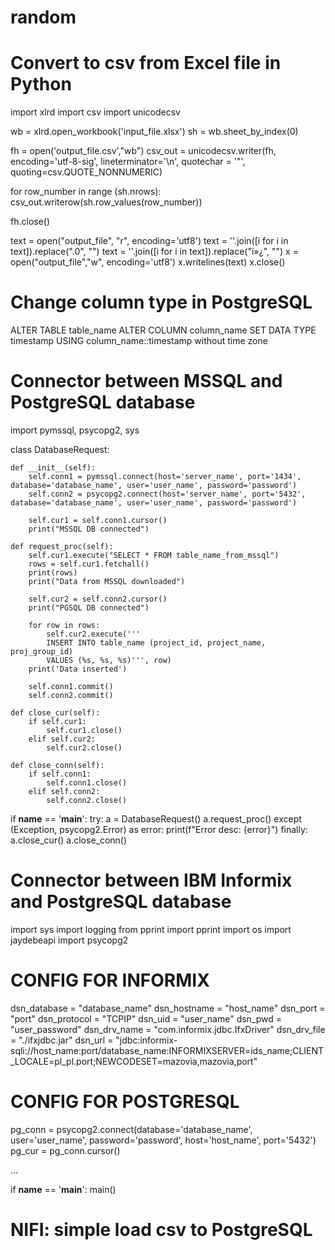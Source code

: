 # random

# Convert to csv from Excel file in Python

import xlrd
import csv
import unicodecsv

wb = xlrd.open_workbook('input_file.xlsx')
sh = wb.sheet_by_index(0)

fh = open('output_file.csv',"wb")
csv_out = unicodecsv.writer(fh, encoding='utf-8-sig', lineterminator='\n', quotechar = '"', quoting=csv.QUOTE_NONNUMERIC)

for row_number in range (sh.nrows):
    csv_out.writerow(sh.row_values(row_number))

fh.close()

text = open("output_file", "r", encoding='utf8')
text = ''.join([i for i in text]).replace(".0", "")
text = ''.join([i for i in text]).replace("ï»¿", "")
x = open("output_file","w", encoding='utf8')
x.writelines(text)
x.close()

# Change column type in PostgreSQL

ALTER TABLE table_name ALTER COLUMN column_name SET DATA TYPE timestamp USING column_name::timestamp without time zone

# Connector between MSSQL and PostgreSQL database

import pymssql, psycopg2, sys

class DatabaseRequest:

    def __init__(self):
        self.conn1 = pymssql.connect(host='server_name', port='1434', database='database_name', user='user_name', password='password')
        self.conn2 = psycopg2.connect(host='server_name', port='5432', database='database_name', user='user_name', password='password')
        
        self.cur1 = self.conn1.cursor()
        print("MSSQL DB connected")

    def request_proc(self):
        self.cur1.execute("SELECT * FROM table_name_from_mssql")
        rows = self.cur1.fetchall()
        print(rows)
        print("Data from MSSQL downloaded") 

        self.cur2 = self.conn2.cursor()
        print("PGSQL DB connected")
        
        for row in rows:
            self.cur2.execute('''
			INSERT INTO table_name (project_id, project_name, proj_group_id) 
			VALUES (%s, %s, %s)''', row)
        print('Data inserted')

        self.conn1.commit()
        self.conn2.commit()
        
    def close_cur(self):
        if self.cur1:
            self.cur1.close()
        elif self.cur2:
            self.cur2.close()

    def close_conn(self):
        if self.conn1:
            self.conn1.close()
        elif self.conn2:
            self.conn2.close()

if __name__ == '__main__':
    try:
        a = DatabaseRequest()
        a.request_proc()
    except (Exception, psycopg2.Error) as error:
        print(f"Error desc: {error}")
    finally:
        a.close_cur()
        a.close_conn()
        
# Connector between IBM Informix and PostgreSQL database

import sys
import logging
from pprint import pprint
import os
import jaydebeapi
import psycopg2

# CONFIG FOR INFORMIX
dsn_database = "database_name"
dsn_hostname = "host_name"
dsn_port = "port"
dsn_protocol = "TCPIP"
dsn_uid = "user_name"
dsn_pwd = "user_password"
dsn_drv_name = "com.informix.jdbc.IfxDriver"
dsn_drv_file = "./ifxjdbc.jar"
dsn_url = "jdbc:informix-sqli://host_name:port/database_name:INFORMIXSERVER=ids_name;CLIENT_LOCALE=pl_pl.port;NEWCODESET=mazovia,mazovia,port"

# CONFIG FOR POSTGRESQL
pg_conn = psycopg2.connect(database='database_name', user='user_name', password='password', host='host_name', port='5432')
pg_cur = pg_conn.cursor()

...

if __name__ == '__main__':
    main()

# NIFI: simple load csv to PostgreSQL

<?xml version="1.0" encoding="UTF-8" standalone="yes"?>
<template encoding-version="1.2">
    <description></description>
    <groupId>edd5ca27-016d-1000-f910-b874992b16db</groupId>
    <name>csv_to_postgres</name>
    <snippet>
        <connections>
            <id>33ee143a-a788-35e9-0000-000000000000</id>
            <parentGroupId>78ed13ea-8e77-355e-0000-000000000000</parentGroupId>
            <backPressureDataSizeThreshold>1 GB</backPressureDataSizeThreshold>
            <backPressureObjectThreshold>10000</backPressureObjectThreshold>
            <destination>
                <groupId>78ed13ea-8e77-355e-0000-000000000000</groupId>
                <id>609c6845-640a-3edc-0000-000000000000</id>
                <type>PROCESSOR</type>
            </destination>
            <flowFileExpiration>0 sec</flowFileExpiration>
            <labelIndex>1</labelIndex>
            <loadBalanceCompression>DO_NOT_COMPRESS</loadBalanceCompression>
            <loadBalancePartitionAttribute></loadBalancePartitionAttribute>
            <loadBalanceStatus>LOAD_BALANCE_NOT_CONFIGURED</loadBalanceStatus>
            <loadBalanceStrategy>DO_NOT_LOAD_BALANCE</loadBalanceStrategy>
            <name></name>
            <selectedRelationships>success</selectedRelationships>
            <source>
                <groupId>78ed13ea-8e77-355e-0000-000000000000</groupId>
                <id>3460a102-c24d-3e37-0000-000000000000</id>
                <type>PROCESSOR</type>
            </source>
            <zIndex>0</zIndex>
        </connections>
        <connections>
            <id>4ce1cfbe-40b9-3a0c-0000-000000000000</id>
            <parentGroupId>78ed13ea-8e77-355e-0000-000000000000</parentGroupId>
            <backPressureDataSizeThreshold>1 GB</backPressureDataSizeThreshold>
            <backPressureObjectThreshold>10000</backPressureObjectThreshold>
            <destination>
                <groupId>78ed13ea-8e77-355e-0000-000000000000</groupId>
                <id>a3f416b4-ae35-3d0f-0000-000000000000</id>
                <type>PROCESSOR</type>
            </destination>
            <flowFileExpiration>0 sec</flowFileExpiration>
            <labelIndex>1</labelIndex>
            <loadBalanceCompression>DO_NOT_COMPRESS</loadBalanceCompression>
            <loadBalancePartitionAttribute></loadBalancePartitionAttribute>
            <loadBalanceStatus>LOAD_BALANCE_NOT_CONFIGURED</loadBalanceStatus>
            <loadBalanceStrategy>DO_NOT_LOAD_BALANCE</loadBalanceStrategy>
            <name></name>
            <selectedRelationships>sql</selectedRelationships>
            <source>
                <groupId>78ed13ea-8e77-355e-0000-000000000000</groupId>
                <id>b9b34187-d5c4-3730-0000-000000000000</id>
                <type>PROCESSOR</type>
            </source>
            <zIndex>0</zIndex>
        </connections>
        <connections>
            <id>7c55f686-f922-32d5-0000-000000000000</id>
            <parentGroupId>78ed13ea-8e77-355e-0000-000000000000</parentGroupId>
            <backPressureDataSizeThreshold>1 GB</backPressureDataSizeThreshold>
            <backPressureObjectThreshold>10000</backPressureObjectThreshold>
            <destination>
                <groupId>78ed13ea-8e77-355e-0000-000000000000</groupId>
                <id>b9b34187-d5c4-3730-0000-000000000000</id>
                <type>PROCESSOR</type>
            </destination>
            <flowFileExpiration>0 sec</flowFileExpiration>
            <labelIndex>1</labelIndex>
            <loadBalanceCompression>DO_NOT_COMPRESS</loadBalanceCompression>
            <loadBalancePartitionAttribute></loadBalancePartitionAttribute>
            <loadBalanceStatus>LOAD_BALANCE_NOT_CONFIGURED</loadBalanceStatus>
            <loadBalanceStrategy>DO_NOT_LOAD_BALANCE</loadBalanceStrategy>
            <name></name>
            <selectedRelationships>success</selectedRelationships>
            <source>
                <groupId>78ed13ea-8e77-355e-0000-000000000000</groupId>
                <id>500e2a2e-6b1f-3aa0-0000-000000000000</id>
                <type>PROCESSOR</type>
            </source>
            <zIndex>0</zIndex>
        </connections>
        <connections>
            <id>afae88cf-c775-3583-0000-000000000000</id>
            <parentGroupId>78ed13ea-8e77-355e-0000-000000000000</parentGroupId>
            <backPressureDataSizeThreshold>1 GB</backPressureDataSizeThreshold>
            <backPressureObjectThreshold>10000</backPressureObjectThreshold>
            <destination>
                <groupId>78ed13ea-8e77-355e-0000-000000000000</groupId>
                <id>500e2a2e-6b1f-3aa0-0000-000000000000</id>
                <type>PROCESSOR</type>
            </destination>
            <flowFileExpiration>0 sec</flowFileExpiration>
            <labelIndex>1</labelIndex>
            <loadBalanceCompression>DO_NOT_COMPRESS</loadBalanceCompression>
            <loadBalancePartitionAttribute></loadBalancePartitionAttribute>
            <loadBalanceStatus>LOAD_BALANCE_NOT_CONFIGURED</loadBalanceStatus>
            <loadBalanceStrategy>DO_NOT_LOAD_BALANCE</loadBalanceStrategy>
            <name></name>
            <selectedRelationships>success</selectedRelationships>
            <source>
                <groupId>78ed13ea-8e77-355e-0000-000000000000</groupId>
                <id>609c6845-640a-3edc-0000-000000000000</id>
                <type>PROCESSOR</type>
            </source>
            <zIndex>0</zIndex>
        </connections>
        <controllerServices>
            <id>d20851ae-43ce-37d5-0000-000000000000</id>
            <parentGroupId>78ed13ea-8e77-355e-0000-000000000000</parentGroupId>
            <bundle>
                <artifact>nifi-dbcp-service-nar</artifact>
                <group>org.apache.nifi</group>
                <version>1.9.2</version>
            </bundle>
            <comments></comments>
            <descriptors>
                <entry>
                    <key>Database Connection URL</key>
                    <value>
                        <name>Database Connection URL</name>
                    </value>
                </entry>
                <entry>
                    <key>Database Driver Class Name</key>
                    <value>
                        <name>Database Driver Class Name</name>
                    </value>
                </entry>
                <entry>
                    <key>database-driver-locations</key>
                    <value>
                        <name>database-driver-locations</name>
                    </value>
                </entry>
                <entry>
                    <key>kerberos-credentials-service</key>
                    <value>
                        <identifiesControllerService>org.apache.nifi.kerberos.KerberosCredentialsService</identifiesControllerService>
                        <name>kerberos-credentials-service</name>
                    </value>
                </entry>
                <entry>
                    <key>Database User</key>
                    <value>
                        <name>Database User</name>
                    </value>
                </entry>
                <entry>
                    <key>Password</key>
                    <value>
                        <name>Password</name>
                    </value>
                </entry>
                <entry>
                    <key>Max Wait Time</key>
                    <value>
                        <name>Max Wait Time</name>
                    </value>
                </entry>
                <entry>
                    <key>Max Total Connections</key>
                    <value>
                        <name>Max Total Connections</name>
                    </value>
                </entry>
                <entry>
                    <key>Validation-query</key>
                    <value>
                        <name>Validation-query</name>
                    </value>
                </entry>
                <entry>
                    <key>dbcp-min-idle-conns</key>
                    <value>
                        <name>dbcp-min-idle-conns</name>
                    </value>
                </entry>
                <entry>
                    <key>dbcp-max-idle-conns</key>
                    <value>
                        <name>dbcp-max-idle-conns</name>
                    </value>
                </entry>
                <entry>
                    <key>dbcp-max-conn-lifetime</key>
                    <value>
                        <name>dbcp-max-conn-lifetime</name>
                    </value>
                </entry>
                <entry>
                    <key>dbcp-time-between-eviction-runs</key>
                    <value>
                        <name>dbcp-time-between-eviction-runs</name>
                    </value>
                </entry>
                <entry>
                    <key>dbcp-min-evictable-idle-time</key>
                    <value>
                        <name>dbcp-min-evictable-idle-time</name>
                    </value>
                </entry>
                <entry>
                    <key>dbcp-soft-min-evictable-idle-time</key>
                    <value>
                        <name>dbcp-soft-min-evictable-idle-time</name>
                    </value>
                </entry>
            </descriptors>
            <name>PGSQLConnectionPool</name>
            <persistsState>false</persistsState>
            <properties>
                <entry>
                    <key>Database Connection URL</key>
                    <value>jdbc:postgresql://localhost:5432/postgres</value>
                </entry>
                <entry>
                    <key>Database Driver Class Name</key>
                    <value>org.postgresql.Driver</value>
                </entry>
                <entry>
                    <key>database-driver-locations</key>
                    <value>file:///C:/Program Files/PostgreSQL/11/share/java/postgresql-42.2.6.jar</value>
                </entry>
                <entry>
                    <key>kerberos-credentials-service</key>
                </entry>
                <entry>
                    <key>Database User</key>
                    <value>postgres</value>
                </entry>
                <entry>
                    <key>Password</key>
                </entry>
                <entry>
                    <key>Max Wait Time</key>
                    <value>500 millis</value>
                </entry>
                <entry>
                    <key>Max Total Connections</key>
                    <value>8</value>
                </entry>
                <entry>
                    <key>Validation-query</key>
                </entry>
                <entry>
                    <key>dbcp-min-idle-conns</key>
                    <value>0</value>
                </entry>
                <entry>
                    <key>dbcp-max-idle-conns</key>
                    <value>8</value>
                </entry>
                <entry>
                    <key>dbcp-max-conn-lifetime</key>
                    <value>-1</value>
                </entry>
                <entry>
                    <key>dbcp-time-between-eviction-runs</key>
                    <value>-1</value>
                </entry>
                <entry>
                    <key>dbcp-min-evictable-idle-time</key>
                    <value>30 mins</value>
                </entry>
                <entry>
                    <key>dbcp-soft-min-evictable-idle-time</key>
                    <value>-1</value>
                </entry>
            </properties>
            <state>ENABLED</state>
            <type>org.apache.nifi.dbcp.DBCPConnectionPool</type>
        </controllerServices>
        <processors>
            <id>3460a102-c24d-3e37-0000-000000000000</id>
            <parentGroupId>78ed13ea-8e77-355e-0000-000000000000</parentGroupId>
            <position>
                <x>4.639170891637946</x>
                <y>0.13751692525983117</y>
            </position>
            <bundle>
                <artifact>nifi-standard-nar</artifact>
                <group>org.apache.nifi</group>
                <version>1.9.2</version>
            </bundle>
            <config>
                <bulletinLevel>WARN</bulletinLevel>
                <comments></comments>
                <concurrentlySchedulableTaskCount>1</concurrentlySchedulableTaskCount>
                <descriptors>
                    <entry>
                        <key>Input Directory</key>
                        <value>
                            <name>Input Directory</name>
                        </value>
                    </entry>
                    <entry>
                        <key>File Filter</key>
                        <value>
                            <name>File Filter</name>
                        </value>
                    </entry>
                    <entry>
                        <key>Path Filter</key>
                        <value>
                            <name>Path Filter</name>
                        </value>
                    </entry>
                    <entry>
                        <key>Batch Size</key>
                        <value>
                            <name>Batch Size</name>
                        </value>
                    </entry>
                    <entry>
                        <key>Keep Source File</key>
                        <value>
                            <name>Keep Source File</name>
                        </value>
                    </entry>
                    <entry>
                        <key>Recurse Subdirectories</key>
                        <value>
                            <name>Recurse Subdirectories</name>
                        </value>
                    </entry>
                    <entry>
                        <key>Polling Interval</key>
                        <value>
                            <name>Polling Interval</name>
                        </value>
                    </entry>
                    <entry>
                        <key>Ignore Hidden Files</key>
                        <value>
                            <name>Ignore Hidden Files</name>
                        </value>
                    </entry>
                    <entry>
                        <key>Minimum File Age</key>
                        <value>
                            <name>Minimum File Age</name>
                        </value>
                    </entry>
                    <entry>
                        <key>Maximum File Age</key>
                        <value>
                            <name>Maximum File Age</name>
                        </value>
                    </entry>
                    <entry>
                        <key>Minimum File Size</key>
                        <value>
                            <name>Minimum File Size</name>
                        </value>
                    </entry>
                    <entry>
                        <key>Maximum File Size</key>
                        <value>
                            <name>Maximum File Size</name>
                        </value>
                    </entry>
                </descriptors>
                <executionNode>ALL</executionNode>
                <lossTolerant>false</lossTolerant>
                <penaltyDuration>30 sec</penaltyDuration>
                <properties>
                    <entry>
                        <key>Input Directory</key>
                        <value>C:\Users\wojciechle\Downloads\dane</value>
                    </entry>
                    <entry>
                        <key>File Filter</key>
                        <value>[^\.].*\.csv</value>
                    </entry>
                    <entry>
                        <key>Path Filter</key>
                    </entry>
                    <entry>
                        <key>Batch Size</key>
                        <value>10</value>
                    </entry>
                    <entry>
                        <key>Keep Source File</key>
                        <value>true</value>
                    </entry>
                    <entry>
                        <key>Recurse Subdirectories</key>
                        <value>true</value>
                    </entry>
                    <entry>
                        <key>Polling Interval</key>
                        <value>0 sec</value>
                    </entry>
                    <entry>
                        <key>Ignore Hidden Files</key>
                        <value>true</value>
                    </entry>
                    <entry>
                        <key>Minimum File Age</key>
                        <value>0 sec</value>
                    </entry>
                    <entry>
                        <key>Maximum File Age</key>
                    </entry>
                    <entry>
                        <key>Minimum File Size</key>
                        <value>0 B</value>
                    </entry>
                    <entry>
                        <key>Maximum File Size</key>
                    </entry>
                </properties>
                <runDurationMillis>0</runDurationMillis>
                <schedulingPeriod>0 sec</schedulingPeriod>
                <schedulingStrategy>TIMER_DRIVEN</schedulingStrategy>
                <yieldDuration>1 sec</yieldDuration>
            </config>
            <executionNodeRestricted>false</executionNodeRestricted>
            <name>GetFile</name>
            <relationships>
                <autoTerminate>false</autoTerminate>
                <name>success</name>
            </relationships>
            <state>STOPPED</state>
            <style/>
            <type>org.apache.nifi.processors.standard.GetFile</type>
        </processors>
        <processors>
            <id>500e2a2e-6b1f-3aa0-0000-000000000000</id>
            <parentGroupId>78ed13ea-8e77-355e-0000-000000000000</parentGroupId>
            <position>
                <x>662.798912533494</x>
                <y>287.1745934674873</y>
            </position>
            <bundle>
                <artifact>nifi-avro-nar</artifact>
                <group>org.apache.nifi</group>
                <version>1.9.2</version>
            </bundle>
            <config>
                <bulletinLevel>WARN</bulletinLevel>
                <comments></comments>
                <concurrentlySchedulableTaskCount>1</concurrentlySchedulableTaskCount>
                <descriptors>
                    <entry>
                        <key>JSON container options</key>
                        <value>
                            <name>JSON container options</name>
                        </value>
                    </entry>
                    <entry>
                        <key>Wrap Single Record</key>
                        <value>
                            <name>Wrap Single Record</name>
                        </value>
                    </entry>
                    <entry>
                        <key>Avro schema</key>
                        <value>
                            <name>Avro schema</name>
                        </value>
                    </entry>
                </descriptors>
                <executionNode>ALL</executionNode>
                <lossTolerant>false</lossTolerant>
                <penaltyDuration>30 sec</penaltyDuration>
                <properties>
                    <entry>
                        <key>JSON container options</key>
                        <value>array</value>
                    </entry>
                    <entry>
                        <key>Wrap Single Record</key>
                        <value>false</value>
                    </entry>
                    <entry>
                        <key>Avro schema</key>
                    </entry>
                </properties>
                <runDurationMillis>0</runDurationMillis>
                <schedulingPeriod>0 sec</schedulingPeriod>
                <schedulingStrategy>TIMER_DRIVEN</schedulingStrategy>
                <yieldDuration>1 sec</yieldDuration>
            </config>
            <executionNodeRestricted>false</executionNodeRestricted>
            <name>ConvertAvroToJSON</name>
            <relationships>
                <autoTerminate>true</autoTerminate>
                <name>failure</name>
            </relationships>
            <relationships>
                <autoTerminate>false</autoTerminate>
                <name>success</name>
            </relationships>
            <state>STOPPED</state>
            <style/>
            <type>org.apache.nifi.processors.avro.ConvertAvroToJSON</type>
        </processors>
        <processors>
            <id>609c6845-640a-3edc-0000-000000000000</id>
            <parentGroupId>78ed13ea-8e77-355e-0000-000000000000</parentGroupId>
            <position>
                <x>663.9475498113296</x>
                <y>0.0</y>
            </position>
            <bundle>
                <artifact>nifi-kite-nar</artifact>
                <group>org.apache.nifi</group>
                <version>1.9.2</version>
            </bundle>
            <config>
                <bulletinLevel>WARN</bulletinLevel>
                <comments></comments>
                <concurrentlySchedulableTaskCount>1</concurrentlySchedulableTaskCount>
                <descriptors>
                    <entry>
                        <key>Hadoop configuration files</key>
                        <value>
                            <name>Hadoop configuration files</name>
                        </value>
                    </entry>
                    <entry>
                        <key>Record schema</key>
                        <value>
                            <name>Record schema</name>
                        </value>
                    </entry>
                    <entry>
                        <key>CSV charset</key>
                        <value>
                            <name>CSV charset</name>
                        </value>
                    </entry>
                    <entry>
                        <key>CSV delimiter</key>
                        <value>
                            <name>CSV delimiter</name>
                        </value>
                    </entry>
                    <entry>
                        <key>CSV quote character</key>
                        <value>
                            <name>CSV quote character</name>
                        </value>
                    </entry>
                    <entry>
                        <key>CSV escape character</key>
                        <value>
                            <name>CSV escape character</name>
                        </value>
                    </entry>
                    <entry>
                        <key>Use CSV header line</key>
                        <value>
                            <name>Use CSV header line</name>
                        </value>
                    </entry>
                    <entry>
                        <key>Lines to skip</key>
                        <value>
                            <name>Lines to skip</name>
                        </value>
                    </entry>
                    <entry>
                        <key>kite-compression-type</key>
                        <value>
                            <name>kite-compression-type</name>
                        </value>
                    </entry>
                </descriptors>
                <executionNode>ALL</executionNode>
                <lossTolerant>false</lossTolerant>
                <penaltyDuration>30 sec</penaltyDuration>
                <properties>
                    <entry>
                        <key>Hadoop configuration files</key>
                    </entry>
                    <entry>
                        <key>Record schema</key>
                        <value>{
     "type": "record",
     "namespace": "example",
     "name": "test",
     "fields": [
   	   { "name": "id", "type": "int" },
	   { "name": "first_name", "type": "string" },
	   { "name": "last_name", "type": "string" },
	   { "name": "company", "type": "string" }
  ]
}</value>
                    </entry>
                    <entry>
                        <key>CSV charset</key>
                        <value>utf8</value>
                    </entry>
                    <entry>
                        <key>CSV delimiter</key>
                        <value>,</value>
                    </entry>
                    <entry>
                        <key>CSV quote character</key>
                        <value>"</value>
                    </entry>
                    <entry>
                        <key>CSV escape character</key>
                        <value>\</value>
                    </entry>
                    <entry>
                        <key>Use CSV header line</key>
                        <value>false</value>
                    </entry>
                    <entry>
                        <key>Lines to skip</key>
                        <value>0</value>
                    </entry>
                    <entry>
                        <key>kite-compression-type</key>
                        <value>SNAPPY</value>
                    </entry>
                </properties>
                <runDurationMillis>0</runDurationMillis>
                <schedulingPeriod>0 sec</schedulingPeriod>
                <schedulingStrategy>TIMER_DRIVEN</schedulingStrategy>
                <yieldDuration>1 sec</yieldDuration>
            </config>
            <executionNodeRestricted>false</executionNodeRestricted>
            <name>ConvertCSVToAvro</name>
            <relationships>
                <autoTerminate>true</autoTerminate>
                <name>failure</name>
            </relationships>
            <relationships>
                <autoTerminate>true</autoTerminate>
                <name>incompatible</name>
            </relationships>
            <relationships>
                <autoTerminate>false</autoTerminate>
                <name>success</name>
            </relationships>
            <state>STOPPED</state>
            <style/>
            <type>org.apache.nifi.processors.kite.ConvertCSVToAvro</type>
        </processors>
        <processors>
            <id>a3f416b4-ae35-3d0f-0000-000000000000</id>
            <parentGroupId>78ed13ea-8e77-355e-0000-000000000000</parentGroupId>
            <position>
                <x>3.4460049181753902</x>
                <y>657.0554716580781</y>
            </position>
            <bundle>
                <artifact>nifi-standard-nar</artifact>
                <group>org.apache.nifi</group>
                <version>1.9.2</version>
            </bundle>
            <config>
                <bulletinLevel>WARN</bulletinLevel>
                <comments></comments>
                <concurrentlySchedulableTaskCount>1</concurrentlySchedulableTaskCount>
                <descriptors>
                    <entry>
                        <key>JDBC Connection Pool</key>
                        <value>
                            <identifiesControllerService>org.apache.nifi.dbcp.DBCPService</identifiesControllerService>
                            <name>JDBC Connection Pool</name>
                        </value>
                    </entry>
                    <entry>
                        <key>putsql-sql-statement</key>
                        <value>
                            <name>putsql-sql-statement</name>
                        </value>
                    </entry>
                    <entry>
                        <key>Support Fragmented Transactions</key>
                        <value>
                            <name>Support Fragmented Transactions</name>
                        </value>
                    </entry>
                    <entry>
                        <key>database-session-autocommit</key>
                        <value>
                            <name>database-session-autocommit</name>
                        </value>
                    </entry>
                    <entry>
                        <key>Transaction Timeout</key>
                        <value>
                            <name>Transaction Timeout</name>
                        </value>
                    </entry>
                    <entry>
                        <key>Batch Size</key>
                        <value>
                            <name>Batch Size</name>
                        </value>
                    </entry>
                    <entry>
                        <key>Obtain Generated Keys</key>
                        <value>
                            <name>Obtain Generated Keys</name>
                        </value>
                    </entry>
                    <entry>
                        <key>rollback-on-failure</key>
                        <value>
                            <name>rollback-on-failure</name>
                        </value>
                    </entry>
                </descriptors>
                <executionNode>ALL</executionNode>
                <lossTolerant>false</lossTolerant>
                <penaltyDuration>30 sec</penaltyDuration>
                <properties>
                    <entry>
                        <key>JDBC Connection Pool</key>
                        <value>d20851ae-43ce-37d5-0000-000000000000</value>
                    </entry>
                    <entry>
                        <key>putsql-sql-statement</key>
                    </entry>
                    <entry>
                        <key>Support Fragmented Transactions</key>
                        <value>true</value>
                    </entry>
                    <entry>
                        <key>database-session-autocommit</key>
                        <value>false</value>
                    </entry>
                    <entry>
                        <key>Transaction Timeout</key>
                    </entry>
                    <entry>
                        <key>Batch Size</key>
                        <value>100</value>
                    </entry>
                    <entry>
                        <key>Obtain Generated Keys</key>
                        <value>false</value>
                    </entry>
                    <entry>
                        <key>rollback-on-failure</key>
                        <value>false</value>
                    </entry>
                </properties>
                <runDurationMillis>0</runDurationMillis>
                <schedulingPeriod>0 sec</schedulingPeriod>
                <schedulingStrategy>TIMER_DRIVEN</schedulingStrategy>
                <yieldDuration>1 sec</yieldDuration>
            </config>
            <executionNodeRestricted>false</executionNodeRestricted>
            <name>PutSQL</name>
            <relationships>
                <autoTerminate>true</autoTerminate>
                <name>failure</name>
            </relationships>
            <relationships>
                <autoTerminate>true</autoTerminate>
                <name>retry</name>
            </relationships>
            <relationships>
                <autoTerminate>true</autoTerminate>
                <name>success</name>
            </relationships>
            <state>STOPPED</state>
            <style/>
            <type>org.apache.nifi.processors.standard.PutSQL</type>
        </processors>
        <processors>
            <id>b9b34187-d5c4-3730-0000-000000000000</id>
            <parentGroupId>78ed13ea-8e77-355e-0000-000000000000</parentGroupId>
            <position>
                <x>0.0</x>
                <y>279.13366432551345</y>
            </position>
            <bundle>
                <artifact>nifi-standard-nar</artifact>
                <group>org.apache.nifi</group>
                <version>1.9.2</version>
            </bundle>
            <config>
                <bulletinLevel>WARN</bulletinLevel>
                <comments></comments>
                <concurrentlySchedulableTaskCount>1</concurrentlySchedulableTaskCount>
                <descriptors>
                    <entry>
                        <key>JDBC Connection Pool</key>
                        <value>
                            <identifiesControllerService>org.apache.nifi.dbcp.DBCPService</identifiesControllerService>
                            <name>JDBC Connection Pool</name>
                        </value>
                    </entry>
                    <entry>
                        <key>Statement Type</key>
                        <value>
                            <name>Statement Type</name>
                        </value>
                    </entry>
                    <entry>
                        <key>Table Name</key>
                        <value>
                            <name>Table Name</name>
                        </value>
                    </entry>
                    <entry>
                        <key>Catalog Name</key>
                        <value>
                            <name>Catalog Name</name>
                        </value>
                    </entry>
                    <entry>
                        <key>Schema Name</key>
                        <value>
                            <name>Schema Name</name>
                        </value>
                    </entry>
                    <entry>
                        <key>Translate Field Names</key>
                        <value>
                            <name>Translate Field Names</name>
                        </value>
                    </entry>
                    <entry>
                        <key>Unmatched Field Behavior</key>
                        <value>
                            <name>Unmatched Field Behavior</name>
                        </value>
                    </entry>
                    <entry>
                        <key>Unmatched Column Behavior</key>
                        <value>
                            <name>Unmatched Column Behavior</name>
                        </value>
                    </entry>
                    <entry>
                        <key>Update Keys</key>
                        <value>
                            <name>Update Keys</name>
                        </value>
                    </entry>
                    <entry>
                        <key>jts-quoted-identifiers</key>
                        <value>
                            <name>jts-quoted-identifiers</name>
                        </value>
                    </entry>
                    <entry>
                        <key>jts-quoted-table-identifiers</key>
                        <value>
                            <name>jts-quoted-table-identifiers</name>
                        </value>
                    </entry>
                    <entry>
                        <key>jts-sql-param-attr-prefix</key>
                        <value>
                            <name>jts-sql-param-attr-prefix</name>
                        </value>
                    </entry>
                    <entry>
                        <key>table-schema-cache-size</key>
                        <value>
                            <name>table-schema-cache-size</name>
                        </value>
                    </entry>
                </descriptors>
                <executionNode>ALL</executionNode>
                <lossTolerant>false</lossTolerant>
                <penaltyDuration>30 sec</penaltyDuration>
                <properties>
                    <entry>
                        <key>JDBC Connection Pool</key>
                        <value>d20851ae-43ce-37d5-0000-000000000000</value>
                    </entry>
                    <entry>
                        <key>Statement Type</key>
                        <value>INSERT</value>
                    </entry>
                    <entry>
                        <key>Table Name</key>
                        <value>test</value>
                    </entry>
                    <entry>
                        <key>Catalog Name</key>
                    </entry>
                    <entry>
                        <key>Schema Name</key>
                    </entry>
                    <entry>
                        <key>Translate Field Names</key>
                        <value>true</value>
                    </entry>
                    <entry>
                        <key>Unmatched Field Behavior</key>
                        <value>Ignore Unmatched Fields</value>
                    </entry>
                    <entry>
                        <key>Unmatched Column Behavior</key>
                        <value>Fail on Unmatched Columns</value>
                    </entry>
                    <entry>
                        <key>Update Keys</key>
                    </entry>
                    <entry>
                        <key>jts-quoted-identifiers</key>
                        <value>false</value>
                    </entry>
                    <entry>
                        <key>jts-quoted-table-identifiers</key>
                        <value>false</value>
                    </entry>
                    <entry>
                        <key>jts-sql-param-attr-prefix</key>
                        <value>sql</value>
                    </entry>
                    <entry>
                        <key>table-schema-cache-size</key>
                        <value>100</value>
                    </entry>
                </properties>
                <runDurationMillis>0</runDurationMillis>
                <schedulingPeriod>0 sec</schedulingPeriod>
                <schedulingStrategy>TIMER_DRIVEN</schedulingStrategy>
                <yieldDuration>1 sec</yieldDuration>
            </config>
            <executionNodeRestricted>false</executionNodeRestricted>
            <name>ConvertJSONToSQL</name>
            <relationships>
                <autoTerminate>true</autoTerminate>
                <name>failure</name>
            </relationships>
            <relationships>
                <autoTerminate>true</autoTerminate>
                <name>original</name>
            </relationships>
            <relationships>
                <autoTerminate>false</autoTerminate>
                <name>sql</name>
            </relationships>
            <state>STOPPED</state>
            <style/>
            <type>org.apache.nifi.processors.standard.ConvertJSONToSQL</type>
        </processors>
    </snippet>
    <timestamp>10/21/2019 12:44:33 CEST</timestamp>
</template>
